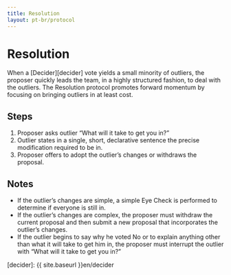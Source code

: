 ```yaml
---
title: Resolution
layout: pt-br/protocol
---
```

# Resolution

When a [Decider][decider] vote yields a small minority of outliers, the proposer quickly leads the team, in a highly structured fashion, to deal with the outliers. The Resolution protocol promotes forward momentum by focusing on bringing outliers in at least cost.

## Steps

1. Proposer asks outlier “What will it take to get you in?”
2. Outlier states in a single, short, declarative sentence the precise modification required to be in.
3. Proposer offers to adopt the outlier’s changes or withdraws the proposal.

## Notes

* If the outlier’s changes are simple, a simple Eye Check is performed to determine if everyone is still in.
* If the outlier’s changes are complex, the proposer must withdraw the current proposal and then submit a new proposal that incorporates the outlier’s changes.
* If the outlier begins to say why he voted No or to explain anything other than what it will take to get him in, the proposer must interrupt the outlier with “What will it take to get you in?”

[decider]: {{ site.baseurl }}en/decider
